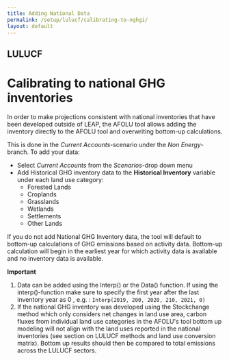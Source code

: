 ```yaml
---
title: Adding National Data
permalink: /setup/lulucf/calibrating-to-nghgi/
layout: default
---
```

## LULUCF
# Calibrating to national GHG inventories
In order to make projections consistent with national inventories that have been developed outside of LEAP, the AFOLU tool allows adding the inventory directly to the AFOLU tool and overwriting bottom-up calculations. 

This is done in the *Current Accounts*-scenario under the *Non Energy*-branch. To add your data:
- Select *Current Accounts* from the *Scenarios*-drop down menu
- Add Historical GHG inventory data to the **Historical Inventory** variable under each land use category:
  - Forested Lands
  - Croplands
  - Grasslands
  - Wetlands
  - Settlements
  - Other Lands


If you do not add National GHG Inventory data, the tool will default to bottom-up calculations of GHG emissions based on activity data. Bottom-up calculation will begin in the earliest year for which activity data is available and no inventory data is available. 

**Important** 
1) Data can be added using the Interp() or the Data() function. If using the interp()-function make sure to specify the first year after the last inventory year as 0 , e.g. : `Interp(2019, 200, 2020, 210, 2021, 0)`
2) If the national GHG inventory was developed using the Stockchange method which only considers net changes in land use area, carbon fluxes from individual land use categories in the AFOLU's tool bottom up modeling will not align with the land uses reported in the national inventories (see section on LULUCF methods and land use conversion matrix). Bottom up results should then be compared to total emissions across the LULUCF sectors.

